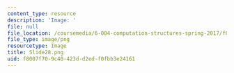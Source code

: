 ```yaml
---
content_type: resource
description: 'Image: '
file: null
file_location: /coursemedia/6-004-computation-structures-spring-2017/f8007f709c40423dd2edf0fbb3e24161_Slide28.png
file_type: image/png
resourcetype: Image
title: Slide28.png
uid: f8007f70-9c40-423d-d2ed-f0fbb3e24161
---
```

